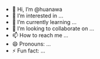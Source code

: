 - 👋 Hi, I’m @huanawa
- 👀 I’m interested in ...
- 🌱 I’m currently learning ...
- 💞️ I’m looking to collaborate on ...
- 📫 How to reach me ...
- 😄 Pronouns: ...
- ⚡ Fun fact: ...

<!---
huanawa/huanawa is a ✨ special ✨ repository because its `README.md` (this file) appears on your GitHub profile.
You can click the Preview link to take a look at your changes.
--->
